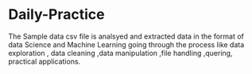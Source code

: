 # Daily-Practice

The Sample data csv file is analsyed and extracted data in the format of data Science and Machine Learning 
going through the process like data exploration , data cleaning ,data manipulation ,file handling ,quering, practical applications.
